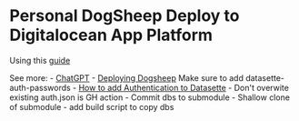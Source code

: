 # Personal DogSheep Deploy to Digitalocean App Platform

Using this [guide](https://til.simonwillison.net/digitalocean/datasette-on-digitalocean-app-platform)

See more:
    - [ChatGPT](https://chatgpt.com/c/c15a19f0-f237-404f-8bff-10974493e270)
    - [Deploying Dogsheep](https://simonwillison.net/2021/Aug/22/weeknotes-dogsheep/) Make sure to add datasette-auth-passwords 
    - [How to add Authentication to Datasette](https://calmcode.io/course/datasette/auth)
    - Don't overwite existing auth.json is GH action
    - Commit dbs to submodule
    - Shallow clone of submodule
    - add build script to copy dbs